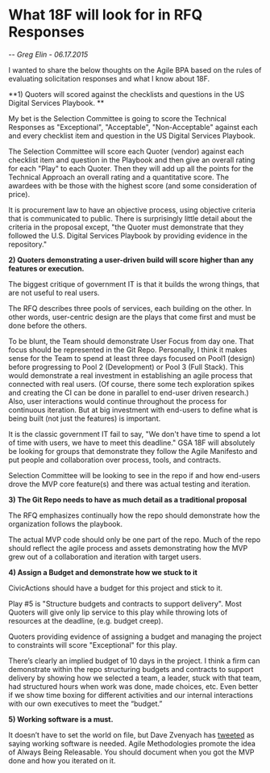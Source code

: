 # What 18F will look for in RFQ Responses

-- *Greg Elin - 06.17.2015*


I wanted to share the below thoughts on the Agile BPA based on the rules of evaluating solicitation responses and what I know about 18F. 


**1) Quoters will scored against the checklists and questions in the US Digital Services Playbook. **


My bet is the Selection Committee is going to score the Technical Responses as "Exceptional", "Acceptable", "Non-Acceptable" against each and every checklist item and question in the US Digital Services Playbook. 


The Selection Committee will score each Quoter (vendor) against each checklist item and question in the Playbook and then give an overall rating for each "Play" to each Quoter. Then they will add up all the points for the Technical Approach an overall rating and a quantitative score. The awardees with be those with the highest score (and some consideration of price).


It is procurement law to have an objective process, using objective criteria that is communicated to public. There is surprisingly little detail about the criteria in the proposal except, "the Quoter must demonstrate that they followed the U.S. Digital Services Playbook by providing evidence in the repository." 


**2) Quoters demonstrating a user-driven build will score higher than any features or execution.**


The biggest critique of government IT is that it builds the wrong things, that are not useful to real users.


The RFQ describes three pools of services, each building on the other. In other words, user-centric design are the plays that come first and must be done before the others. 


To be blunt, the Team should demonstrate User Focus from day one. That focus should be represented in the Git Repo. Personally, I think it makes sense for the Team to spend at least three days focused on Pool1 (design) before progressing to Pool 2 (Development) or Pool 3 (Full Stack).  This would demonstrate a real investment in establishing an agile process that connected with real users. (Of course, there some tech exploration spikes and creating the CI can be done in parallel to end-user driven research.) Also, user interactions would continue throughout the process for continuous iteration. But at big investment with end-users to define what is being built (not just the features) is important.


It is the classic government IT fail to say, "We don't have time to spend a lot of time with users, we have to meet this deadline." GSA 18F will absolutely be looking for groups that demonstrate they follow the Agile Manifesto and put people and collaboration over process, tools, and contracts. 


Selection Committee will be looking to see in the repo if and how end-users drove the MVP core feature(s) and there was actual testing and iteration.


**3) The Git Repo needs to have as much detail as a traditional proposal**


The RFQ emphasizes continually how the repo should demonstrate how the organization follows the playbook.


The actual MVP code should only be one part of the repo. Much of the repo should reflect the agile process and assets demonstrating how the MVP grew out of a collaboration and iteration with target users.


**4) Assign a Budget and demonstrate how we stuck to it**


CivicActions should have a budget for this project and stick to it. 


Play #5 is "Structure budgets and contracts to support delivery". Most Quoters will give only lip service to this play while throwing lots of resources at the deadline, (e.g. budget creep). 


Quoters providing evidence of assigning a budget and managing the project to constraints will score "Exceptional" for this play. 


There’s clearly an implied budget of 10 days in the project. I think a firm can demonstrate within the repo  structuring budgets and contracts to support delivery by showing how we selected a team, a leader, stuck with that team, had structured hours when work was done, made choices, etc. Even better if we show time boxing for different activities and our internal interactions with our own executives to meet the “budget.”


**5) Working software is a must.**


It doesn’t have to set the world on file, but Dave Zvenyach has [tweeted](https://twitter.com/vdavez/status/610944595002847233) as saying working software is needed.  Agile Methodologies promote the idea of Always Being Releasable.  You should document when you got the MVP done and how you iterated on it.
